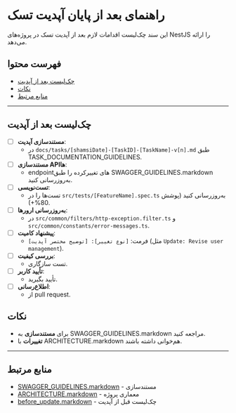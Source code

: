 # راهنمای بعد از پایان آپدیت تسک

این سند چک‌لیست اقدامات لازم بعد از آپدیت تسک در پروژه‌های NestJS را ارائه می‌دهد.

## فهرست محتوا
- [چک‌لیست بعد از آپدیت](#چک‌لیست-بعد-از-آپدیت)
- [نکات](#نکات)
- [منابع مرتبط](#منابع-مرتبط)

---

## چک‌لیست بعد از آپدیت
- [ ] **مستندسازی آپدیت**:
  - در `docs/tasks/[shamsiDate]-[TaskID]-[TaskName]-v[n].md` طبق TASK_DOCUMENTATION_GUIDELINES.
- [ ] **مستندسازی APIها**:
  - endpointهای تغییرکرده را طبق SWAGGER_GUIDELINES.markdown به‌روزرسانی کنید.
- [ ] **تست‌نویسی**:
  - تست‌ها را در `src/tests/[FeatureName].spec.ts` به‌روزرسانی کنید (پوشش 80%+).
- [ ] **به‌روزرسانی ارورها**:
  - در `src/common/filters/http-exception.filter.ts` و `src/common/constants/error-messages.ts`.
- [ ] **پیشنهاد کامیت**:
  - فرمت: `[نوع تغییر]: [توضیح مختصر آپدیت]` (مثل `Update: Revise user management`).
- [ ] **بررسی کیفیت**:
  - تست سازگاری.
- [ ] **تأیید کاربر**:
  - تأیید بگیرید.
- [ ] **اطلاع‌رسانی**:
  - از pull request.

## نکات
- برای **مستندسازی** به SWAGGER_GUIDELINES.markdown مراجعه کنید.
- **تغییرات** با ARCHITECTURE.markdown هم‌خوانی داشته باشند.

---

## منابع مرتبط
- [SWAGGER_GUIDELINES.markdown](./SWAGGER_GUIDELINES.markdown) - مستندسازی
- [ARCHITECTURE.markdown](./ARCHITECTURE.markdown) - معماری پروژه
- [before_update.markdown](./before_update.markdown) - چک‌لیست قبل از آپدیت
